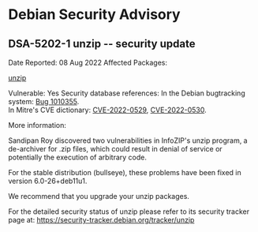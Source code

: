 
Debian Security Advisory
========================


DSA-5202-1 unzip -- security update
-----------------------------------



Date Reported:
08 Aug 2022
Affected Packages:

[unzip](https://packages.debian.org/src:unzip)

Vulnerable:
Yes
Security database references:
In the Debian bugtracking system: [Bug 1010355](https://bugs.debian.org/cgi-bin/bugreport.cgi?bug=1010355).  
In Mitre's CVE dictionary: [CVE-2022-0529](https://security-tracker.debian.org/tracker/CVE-2022-0529), [CVE-2022-0530](https://security-tracker.debian.org/tracker/CVE-2022-0530).  

More information:

Sandipan Roy discovered two vulnerabilities in InfoZIP's unzip program,
a de-archiver for .zip files, which could result in denial of service
or potentially the execution of arbitrary code.


For the stable distribution (bullseye), these problems have been fixed in
version 6.0-26+deb11u1.


We recommend that you upgrade your unzip packages.


For the detailed security status of unzip please refer to
its security tracker page at:
<https://security-tracker.debian.org/tracker/unzip>





